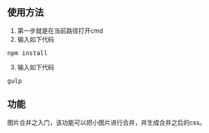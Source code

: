 ﻿## 使用方法 ##

1. 第一步就是在当前路径打开cmd
2. 输入如下代码
<pre>npm install</pre>
3. 输入如下代码
<pre>gulp</pre>	

## 功能 ##

图片合并之入门，该功能可以把小图片进行合并，并生成合并之后的css。
